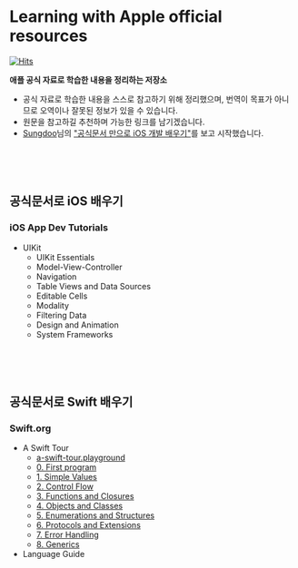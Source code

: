 # Learning with Apple official resources

[![Hits](https://hits.seeyoufarm.com/api/count/incr/badge.svg?url=https%3A%2F%2Fgithub.com%2FKyungminLeeDev%2Flearning-with-apple-official-resources&count_bg=%2379C83D&title_bg=%23555555&icon=&icon_color=%23E7E7E7&title=hits&edge_flat=false)](https://hits.seeyoufarm.com)

**애플 공식 자료로 학습한 내용을 정리하는 저장소**

- 공식 자료로 학습한 내용을 스스로 참고하기 위해 정리했으며, 번역이 목표가 아니므로 오역이나 잘못된 정보가 있을 수 있습니다.
- 원문을 참고하길 추천하며 가능한 링크를 남기겠습니다.
- [Sungdoo](https://sungdoo.dev/about-me-en/)님의 ["공식문서 만으로 iOS 개발 배우기"](https://sungdoo.dev/programming/start-ios-development-with-offical-docs/)를 보고 시작했습니다.



<br/><br/><br/>

## 공식문서로 iOS 배우기

### iOS App Dev Tutorials

- UIKit
    - UIKit Essentials
    - Model-View-Controller
    - Navigation
    - Table Views and Data Sources
    - Editable Cells
    - Modality
    - Filtering Data
    - Design and Animation
    - System Frameworks



<br/><br/><br/>

## 공식문서로 Swift 배우기

### Swift.org

- A Swift Tour
    - [a-swift-tour.playground](./Swift.org/welcome-to-swifta-swift-tour/a-swift-tour.playground)
    - [0. First program](./Swift.org/welcome-to-swifta-swift-tour/a-swift-tour-0-first-program.md)
    - [1. Simple Values](./Swift.org/welcome-to-swifta-swift-tour/a-swift-tour-1-simple-values.md)
    - [2. Control Flow](./Swift.org/welcome-to-swifta-swift-tour/a-swift-tour-2-control-flow.md)
    - [3. Functions and Closures](./Swift.orgwelcome-to-swift/a-swift-toura-swift-tour-3-functions-and-closures.md)
    - [4. Objects and Classes](./Swift.org/welcome-to-swifta-swift-tour/a-swift-tour-4-objects-and-classes.md)
    - [5. Enumerations and Structures](./Swift.orgwelcome-to-swift/a-swift-toura-swift-tour-5-enumerations-and-structures.md)
    - [6. Protocols and Extensions](./Swift.orgwelcome-to-swift/a-swift-toura-swift-tour-6-protocols-and-extensions.md)
    - [7. Error Handling](./Swift.org/welcome-to-swifta-swift-tour/a-swift-tour-7-error-handling.md)
    - [8. Generics](./Swift.org/welcome-to-swift/a-swift-tour/a-swift-tour-8-generics.md)
- Language Guide